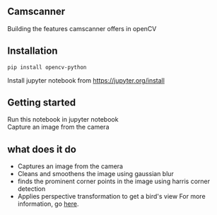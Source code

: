 ## Camscanner
Building the features camscanner offers in openCV
## Installation
```
pip install opencv-python
```
Install jupyter notebook from  https://jupyter.org/install 
## Getting started
Run this notebook in jupyter notebook<br>
Capture an image from the camera<br>
## what does it do
- Captures an image from the camera 
- Cleans and smoothens the image using gaussian blur
- finds the prominent corner points in the image using harris corner detection
- Applies perspective transformation to get a bird's view
For more information, go [here](https://opencv.org/).

